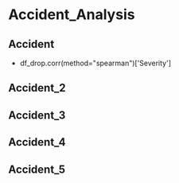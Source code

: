 # Accident_Analysis

## Accident
* df_drop.corr(method="spearman")['Severity']



## Accident_2



## Accident_3



## Accident_4


## Accident_5
